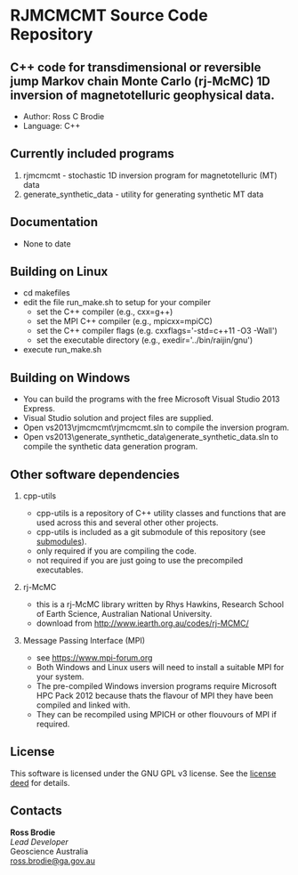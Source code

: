 # RJMCMCMT Source Code Repository

## C++ code for transdimensional or reversible jump Markov chain Monte Carlo (rj-McMC) 1D inversion of magnetotelluric geophysical data.

- Author:	Ross C Brodie
- Language:	C++

## Currently included programs
1. rjmcmcmt - stochastic 1D inversion program for magnetotelluric (MT) data
2. generate_synthetic_data - utility for generating synthetic MT data

## Documentation
- None to date

## Building on Linux
- cd makefiles
- edit the file run_make.sh to setup for your compiler
	- set the C++ compiler (e.g., cxx=g++)
	- set the MPI C++ compiler (e.g., mpicxx=mpiCC)
	- set the C++ compiler flags (e.g. cxxflags='-std=c++11 -O3 -Wall')
	- set the executable directory (e.g., exedir='../bin/raijin/gnu')
- execute run_make.sh

## Building on Windows
- You can build the programs with the free Microsoft Visual Studio 2013 Express.
- Visual Studio solution and project files are supplied.
- Open vs2013\rjmcmcmt\rjmcmcmt.sln to compile the inversion program.
- Open vs2013\generate_synthetic_data\generate_synthetic_data.sln to compile the synthetic data generation program.

## Other software dependencies
1. cpp-utils
	- cpp-utils is a repository of C++ utility classes and functions that are used across this and several other other projects.
	- cpp-utils is included as a git submodule of this repository (see [submodules](submodules/README.md)).
	- only required if you are compiling the code.
	- not required if you are just going to use the precompiled executables.

2. rj-McMC
	- this is a rj-McMC library written by Rhys Hawkins, Research School of Earth Science, Australian National University.
	- download from http://www.iearth.org.au/codes/rj-MCMC/

3. Message Passing Interface (MPI)
	- see https://www.mpi-forum.org
	- Both Windows and Linux users will need to install a suitable MPI for your system.
	- The pre-compiled Windows inversion programs require Microsoft HPC Pack 2012 because thats the flavour of MPI they have been compiled and linked with.
	- They can be recompiled using MPICH or other flouvours of MPI if required.

## License
This software is licensed under the GNU GPL v3 license. See the [license deed](LICENSE) for details.

## Contacts
**Ross Brodie**  
*Lead Developer*  
Geoscience Australia  
<ross.brodie@ga.gov.au>  
